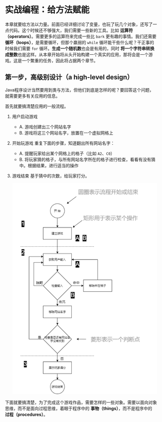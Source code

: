 # 实战编程：给方法赋能

本章就要给方法以力量。前面已经详细讨论了变量，也玩了玩几个对象，还写了一点代码。这个时候还不够强大，我们需要一些新的工具。比如 **运算符（operators）**。需要更多的运算符来完成一些比 `bark` 更有趣的事情。我们还需要 **循环（loops）**，是需要循环，但那个羸弱的 `while` 循环能干些什么呢？干正事的时候我们需要 `for` 循环。**生成一个随机数**也会是有用的，同时 **将一个字符串转换成整数**也是这样。从本章开始将从头开始构建一个真实的应用，那将会是一个游戏。这是一个繁重的任务，因此将占据两个章节。

## 第一步，高级别设计（a high-level design）

Java程序设计当然要用到类与方法，但他们到底是怎样的呢？要回答这个问题，就需要更多有关应用的信息。

首先就要搞清楚应用的一般流程。

1. 用户启动游戏
    - A. 游戏创建出三个网站名字
    - B. 游戏将这三个网站名字，放置在一个虚拟网格上

2. 开始玩游戏
    重复下面的步骤，知道翻出所有网站名字：
    - A. 提醒玩家给出某个网格上的格子（比如 `A2`、`C0`）
    - B. 将玩家猜的格子，与所有网站名字所在的格子进行检查，看看有没有猜中。根据结果，进行适当的操作

3. 游戏结束
    基于猜中的次数，给玩家打分。

    ![“击沉战舰游戏”流程图](images/Ch05.png)

下面就要搞清楚，为了完成这个游戏作品，需要怎样的一些对象。需要以面向对象思维，而不是面向过程思维，着眼于程序中的 **事物（things）**，而不是程序中的 **过程（procedures）**。
